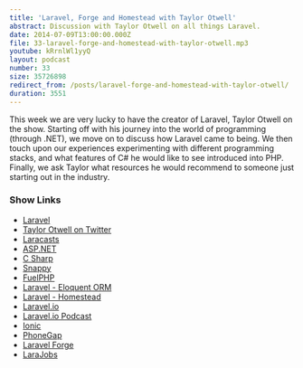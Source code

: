 ```yaml
---
title: 'Laravel, Forge and Homestead with Taylor Otwell'
abstract: Discussion with Taylor Otwell on all things Laravel.
date: 2014-07-09T13:00:00.000Z
file: 33-laravel-forge-and-homestead-with-taylor-otwell.mp3
youtube: kRrnlWl1yyQ
layout: podcast
number: 33
size: 35726898
redirect_from: /posts/laravel-forge-and-homestead-with-taylor-otwell/
duration: 3551
---
```


This week we are very lucky to have the creator of Laravel, Taylor Otwell on the show.
Starting off with his journey into the world of programming (through .NET), we move on to discuss how Laravel came to being.
We then touch upon our experiences experimenting with different programming stacks, and what features of C# he would like to see introduced into PHP.
Finally, we ask Taylor what resources he would recommend to someone just starting out in the industry.

### Show Links

- [Laravel](http://laravel.com/)
- [Taylor Otwell on Twitter](https://twitter.com/taylorotwell)
- [Laracasts](https://laracasts.com/)
- [ASP.NET](http://www.asp.net/)
- [C Sharp](http://en.wikipedia.org/wiki/C_Sharp_(programming_language))
- [Snappy](http://besnappy.com/)
- [FuelPHP](http://fuelphp.com/)
- [Laravel - Eloquent ORM](http://laravel.com/docs/eloquent)
- [Laravel - Homestead](http://laravel.com/docs/homestead)
- [Laravel.io](http://laravel.io/forum)
- [Laravel.io Podcast](http://www.buzzsprout.com/11908)
- [Ionic](http://ionicframework.com/)
- [PhoneGap](http://phonegap.com/)
- [Laravel Forge](https://forge.laravel.com/)
- [LaraJobs](http://larajobs.com/)
